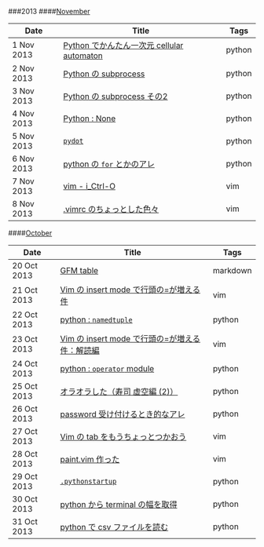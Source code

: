###2013
####[November](./2013/Nov)

|Date       |Title                                                                               |Tags    |
|-----------|------------------------------------------------------------------------------------|--------|
| 1 Nov 2013|[Python でかんたん一次元 cellular automaton](./2013/Nov/1.python-ca.md)             |python  |
| 2 Nov 2013|[Python の subprocess](./2013/Nov/2.python-subprocess.md)                           |python  |
| 3 Nov 2013|[Python の subprocess その2](./2013/Nov/3.python-subprocess-2.md)                   |python  |
| 4 Nov 2013|[Python : None](./2013/Nov/4.python-None-comparison.md)                             |python  |
| 5 Nov 2013|[`pydot`](./2013/Nov/5.python-pydot.md)                                             |python  |
| 6 Nov 2013|[python の `for` とかのアレ](./2013/Nov/6.python-for-refresh.md)                    |python  |
| 7 Nov 2013|[vim - i_Ctrl-O](./2013/Nov/7.vim-i_CTRL-O.md)                                      |vim     |
| 8 Nov 2013|[.vimrc のちょっとした色々]( ./2013/Nov/8.vimrc-settings.md)                        |vim     |


####[October](./2013/Oct)

|Date       |Title                                                                               |Tags    |
|-----------|------------------------------------------------------------------------------------|--------|
|20 Oct 2013|[GFM table](./2013/Oct/20.gfmtable.md)                                              |markdown|
|21 Oct 2013|[Vim の insert mode で行頭の=が増える件](./2013/Oct/21.vim-doubleequal.md)          |vim     |
|22 Oct 2013|[python : `namedtuple`](./2013/Oct/22.python-namedtuple.md)                         |python  |
|23 Oct 2013|[Vim の insert mode で行頭の=が増える件：解読編](./2013/Oct/23.vim-doubleequal-2.md)|vim     |
|24 Oct 2013|[python : `operator` module](./2013/Oct/24.python-module-operator.md)               |python  |
|25 Oct 2013|[オラオラした（寿司 虚空編 (2)）](./2013/Oct/25.oraora-sushi2.md)                   |python  |
|26 Oct 2013|[password 受け付けるとき的なアレ](./2013/Oct/26.python-getpass.md)                  |python  |
|27 Oct 2013|[Vim の tab をもうちょっとつかおう](./2013/Oct/27.vim-tabs.md)                      |vim     |
|28 Oct 2013|[paint.vim 作った](./2013/Oct/28.vim-paint.md)                                      |vim     |
|29 Oct 2013|[`.pythonstartup`](./2013/Oct/29.pythonstartup.md)                                  |python  |
|30 Oct 2013|[python から terminal の幅を取得](./2013/Oct/30.python-consolewidth.md)             |python  |
|31 Oct 2013|[python で csv ファイルを読む](./2013/Oct/31-python-readcsv.md)                     |python  |


